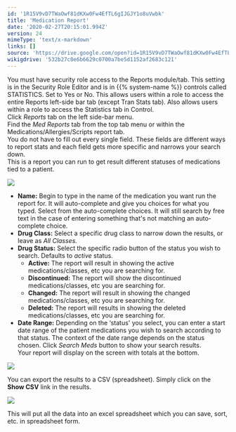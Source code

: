 ```yaml
---
id: '1R15V9vD7TWaOwf81dKXw0Fw4EfTL6gIJGJY1o8uVwbk'
title: 'Medication Report'
date: '2020-02-27T20:15:01.994Z'
version: 24
mimeType: 'text/x-markdown'
links: []
source: 'https://drive.google.com/open?id=1R15V9vD7TWaOwf81dKXw0Fw4EfTL6gIJGJY1o8uVwbk'
wikigdrive: '532b27c0e6b6629c0700a7be5d1152af2683c121'
---
```

You must have security role access to the Reports module/tab. This setting is in the Security Role Editor and is in {{% system-name %}} controls called STATISTICS. Set to Yes or No. This allows users within a role to access the entire Reports left-side bar tab (except Tran Stats tab). Also allows users within a role to access the Statistics tab in Control.  
Click *Reports* tab on the left side-bar menu.  
Find the *Med Reports* tab from the top tab menu or within the Medications/Allergies/Scripts report tab.  
You do not have to fill out every single field. These fields are different ways to report stats and each field gets more specific and narrows your search down.  
This is a report you can run to get result different statuses of medications tied to a patient.

![](../medication-report.assets/6bf4910f3f635f8dff4f4b7288eb2ff8.png)

* <strong>Name:</strong> Begin to type in the name of the medication you want run the report for. It will auto-complete and give you choices for what you typed. Select from the auto-complete choices. It will still search by free text in the case of entering something that's not matching an auto-complete choice.
* <strong>Drug Class:</strong> Select a specific drug class to narrow down the results, or leave as <em>All Classes.</em>
* <strong>Drug Status:</strong> Select the specific radio button of the status you wish to search. Defaults to <em>active</em> status.
   * <strong>Active:</strong> The report will result in showing the active medications/classes, etc you are searching for.
   * <strong>Discontinued:</strong> The report will show the discontinued medications/classes, etc you are searching for.
   * <strong>Changed:</strong> The report will result in showing the changed medications/classes, etc you are searching for.
   * <strong>Deleted:</strong> The report will results in showing the deleted medications/classes, etc you are searching for.
* <strong>Date Range:</strong> Depending on the ‘status' you select, you can enter a start date range of the patient medications you wish to search according to that status. The context of the date range depends on the status chosen.
Click *Search Meds* button to show your search results.  
Your report will display on the screen with totals at the bottom.

![](../medication-report.assets/81eabd3082eb9296e7a78550eef7fb4f.png)

You can export the results to a CSV (spreadsheet). Simply click on the **Show CSV** link in the results.

![](../medication-report.assets/3be04cde573e2e63e664332ec7f32080.png)

This will put all the data into an excel spreadsheet which you can save, sort, etc. in spreadsheet form.
